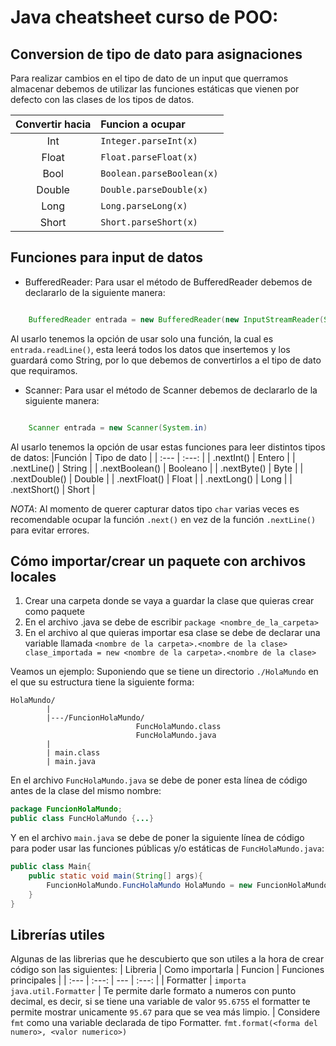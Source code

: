 # Java cheatsheet curso de POO:

## Conversion de tipo de dato para asignaciones
Para realizar cambios en el tipo de dato de un input que querramos almacenar debemos de utilizar las funciones estáticas que vienen por defecto con las clases de los tipos de datos. 

| Convertir hacia | Funcion a ocupar|
| :---: |:---|
|Int| `Integer.parseInt(x)`|
| Float | `Float.parseFloat(x)`|
| Bool | `Boolean.parseBoolean(x)` |
| Double | `Double.parseDouble(x)` |
| Long | `Long.parseLong(x)`|
| Short | `Short.parseShort(x)` |


## Funciones para input de datos
* BufferedReader: Para usar el método de BufferedReader debemos de declararlo de la siguiente manera: 
```java

    BufferedReader entrada = new BufferedReader(new InputStreamReader(System.in))

```
Al usarlo tenemos la opción de usar solo una función, la cual es `entrada.readLine()`, esta leerá todos los datos que insertemos y los guardará como String, por lo que debemos de convertirlos a el tipo de dato que requiramos.


* Scanner: Para usar el método de Scanner debemos de declararlo de la siguiente manera: 
```java

    Scanner entrada = new Scanner(System.in)

```
Al usarlo tenemos la opción de usar estas funciones para leer distintos tipos de datos: 
|Función | Tipo de dato |
| :--- | :---: |
| .nextInt() | Entero  |
| .nextLine() | String |
| .nextBoolean() | Booleano |
| .nextByte() | Byte |
| .nextDouble() | Double |
| .nextFloat() | Float |
| .nextLong() | Long |
| .nextShort() | Short |

*NOTA*: Al momento de querer capturar datos tipo `char` varias veces es recomendable ocupar la función `.next()` en vez de la función `.nextLine()` para evitar errores.

## Cómo importar/crear un paquete con archivos locales
1. Crear una carpeta donde se vaya a guardar la clase que quieras crear como paquete
1. En el archivo .java se debe de escribir `package <nombre_de_la_carpeta>`
1. En el archivo al que quieras importar esa clase se debe de declarar una variable llamada `<nombre de la carpeta>.<nombre de la clase> clase_importada = new <nombre de la carpeta>.<nombre de la clase>`

Veamos un ejemplo: 
Suponiendo que se tiene un directorio `./HolaMundo` en el que su estructura tiene la siguiente forma: 
```
HolaMundo/
        |
        |---/FuncionHolaMundo/
                            FuncHolaMundo.class
                            FuncHolaMundo.java
        |
        | main.class
        | main.java
```
En el archivo `FuncHolaMundo.java` se debe de poner esta línea de código antes de la clase del mismo nombre: 
```java
package FuncionHolaMundo;
public class FuncHolaMundo {...}
```
Y en el archivo `main.java` se debe de poner la siguiente línea de código para poder usar las funciones públicas y/o estáticas de `FuncHolaMundo.java`:
```java
public class Main{
    public static void main(String[] args){
        FuncionHolaMundo.FuncHolaMundo HolaMundo = new FuncionHolaMundo.FuncHolaMundo();
    }
}
```

## Librerías utiles
Algunas de las librerias que he descubierto que son utiles a la hora de crear código son las siguientes:
| Libreria | Como importarla | Funcion | Funciones principales |
| :--- | :---: | --- | :---: |
| Formatter | `importa java.util.Formatter` | Te permite darle formato a numeros con punto decimal, es decir, si se tiene una variable de valor `95.6755` el formatter te permite mostrar unicamente `95.67` para que se vea más limpio. | Considere `fmt` como una variable declarada de tipo Formatter. `fmt.format(<forma del numero>, <valor numerico>)`
